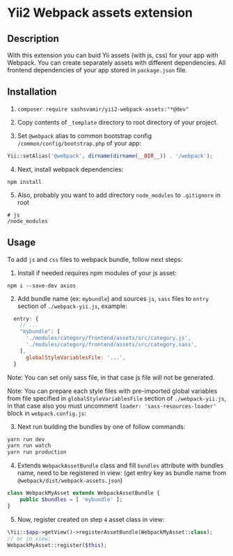 Yii2 Webpack assets extension
=============================


Description
------------

With this extension you can buid Yii assets (with js, css) for your app with Webpack.
You can create separately assets with different dependencies.
All frontend dependencies of your app stored in `package.json` file.




Installation
------------

1. `composer require sashsvamir/yii2-webpack-assets:"*@dev"`


2. Copy contents of `_template` directory to root directory of your project. 


3. Set `@webpack` alias to common bootstrap config `/common/config/bootstrap.php` of your app:
```php
Yii::setAlias('@webpack', dirname(dirname(__DIR__)) . '/webpack');
```


4. Next, install webpack dependencies:
```
npm install
```

5. Also, probably you want to add directory `node_modules` to `.gitignore` in root
```
# js
/node_modules
```





Usage
------------



To add `js` and `css` files to webpack bundle, follow next steps:

1. Install if needed requires npm modules of your js asset:
```
npm i --save-dev axios
```

2. Add bundle name (ex: `mybundle`) and sources `js`, `sass` files to `entry` section of `./webpack-yii.js`, example:
```js
  entry: {
	// ...
    "mybundle": [
      './modules/category/frontend/assets/src/category.js',
      './modules/category/frontend/assets/src/category.sass',
    ],
	  globalStyleVariablesFile: '...',
  }
```

Note: You can set only sass file, in that case js file will not be generated.

Note: You can prepare each style files with pre-imported global variables from file specified in `globalStyleVariablesFile` section of `./webpack-yii.js`,
in that case also you must uncomment `loader: 'sass-resources-loader'` block in `webpack.config.js`:


3. Next run building the bundles by one of follow commands:
```sh
yarn run dev
yarn run watch
yarn run production
```


4. Extends `WebpackAssetBundle` class and fill `bundles` attribute with bundles name, need to be registered in view:
(get entry key as bundle name from `@webpack/dist/webpack-assets.json`)
```php
class WebpackMyAsset extends WebpackAssetBundle {
	public $bundles = [ 'mybundle' ];
}
```


5. Now, register created on step `4` asset class in view:
```php
\Yii::$app->getView()->registerAssetBundle(WebpackMyAsset::class);
// or in view:
WebpackMyAsset::register($this);
```

